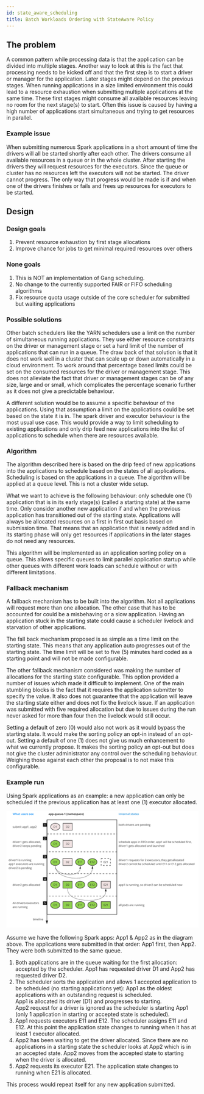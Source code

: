 ```yaml
---
id: state_aware_scheduling
title: Batch Workloads Ordering with StateAware Policy
---
```


<!--
 * Licensed to the Apache Software Foundation (ASF) under one
 * or more contributor license agreements.  See the NOTICE file
 * distributed with this work for additional information
 * regarding copyright ownership.  The ASF licenses this file
 * to you under the Apache License, Version 2.0 (the
 * "License"); you may not use this file except in compliance
 * with the License.  You may obtain a copy of the License at
 *
 *     http://www.apache.org/licenses/LICENSE-2.0
 *
 * Unless required by applicable law or agreed to in writing, software
 * distributed under the License is distributed on an "AS IS" BASIS,
 * WITHOUT WARRANTIES OR CONDITIONS OF ANY KIND, either express or implied.
 * See the License for the specific language governing permissions and
 * limitations under the License.
 -->

## The problem
A common pattern while processing data is that the application can be divided into multiple stages.
Another way to look at this is the fact that processing needs to be kicked off and that the first step is to start a driver or manager for the application.
Later stages might depend on the previous stages.
When running applications in a size limited environment this could lead to a resource exhaustion when submitting multiple applications at the same time.
These first stages might consume all available resources leaving no room for the next stage(s) to start.
Often this issue is caused by having a high number of applications start simultaneous and trying to get resources in parallel.
### Example issue
When submitting numerous Spark applications in a short amount of time the drivers will all be started shortly after each other.
The drivers consume all available resources in a queue or in the whole cluster.
After starting the drivers they will request resources for the executors. 
Since the queue or cluster has no resources left the executors will not be started.
The driver cannot progress. 
The only way that progress would be made is if and when one of the drivers finishes or fails and frees up resources for executors to be started.

## Design
### Design goals
1. Prevent resource exhaustion by first stage allocations
1. Improve chance for jobs to get minimal required resources over others

### None goals
1. This is NOT an implementation of Gang scheduling.
1. No change to the currently supported FAIR or FIFO scheduling algorithms
1. Fix resource quota usage outside of the core scheduler for submitted but waiting applications

### Possible solutions
Other batch schedulers like the YARN schedulers use a limit on the number of simultaneous running applications.
They use either resource constraints on the driver or management stage or set a hard limit of the number of applications that can run in a queue.
The draw back of that solution is that it does not work well in a cluster that can scale up or down automatically in a cloud environment.
To work around that percentage based limits could be set on the consumed resources for the driver or management stage.
This does not alleviate the fact that driver or management stages can be of any size, large and or small, which complicates the percentage scenario further as it does not give a predictable behaviour.

A different solution would be to assume a specific behaviour of the applications.
Using that assumption a limit on the applications could be set based on the state it is in.
The spark driver and executor behaviour is the most usual use case.
This would provide a way to limit scheduling to existing applications and only drip feed new applications into the list of applications to schedule when there are resources available.

### Algorithm
The algorithm described here is based on the drip feed of new applications into the applications to schedule based on the states of all applications.
Scheduling is based on the applications in a queue.
The algorithm will be applied at a queue level.
This is not a cluster wide setup.

What we want to achieve is the following behaviour: only schedule one (1) application that is in its early stage(s) (called a starting state) at the same time.
Only consider another new application if and when the previous application has transitioned out of the starting state.
Applications will always be allocated resources on a first in first out basis based on submission time.
That means that an application that is newly added and in its starting phase will only get resources if applications in the later stages do not need any resources.

This algorithm will be implemented as an application sorting policy on a queue.
This allows specific queues to limit parallel application startup while other queues with different work loads can schedule without or with different limitations.

### Fallback mechanism
A fallback mechanism has to be built into the algorithm.
Not all applications will request more than one allocation.
The other case that has to be accounted for could be a misbehaving or a slow application.
Having an application stuck in the starting state could cause a scheduler livelock and starvation of other applications.

The fall back mechanism proposed is as simple as a time limit on the starting state.
This means that any application auto progresses out of the starting state.
The time limit will be set to five (5) minutes hard coded as a starting point and will not be made configurable.

The other fallback mechanism considered was making the number of allocations for the starting state configurable.
This option provided a number of issues which made it difficult to implement.
One of the main stumbling blocks is the fact that it requires the application submitter to specify the value.
It also does not guarantee that the application will leave the starting state either and does not fix the livelock issue.
If an application was submitted with five required allocation but due to issues during the run never asked for more than four then the livelock would still occur.

Setting a default of zero (0) would also not work as it would bypass the starting state.
It would make the sorting policy an opt-in instead of an opt-out.
Setting a default of one (1) does not give us much enhancement to what we currently propose.
It makes the sorting policy an opt-out but does not give the cluster administrator any control over the scheduling behaviour.
Weighing those against each other the proposal is to not make this configurable.

### Example run
Using Spark applications as an example: a new application can only be scheduled if the previous application has at least one (1) executor allocated.

![images](./../assets/fifo-state-example.png)

Assume we have the following Spark apps: App1 & App2 as in the diagram above. The applications were submitted in that order: App1 first, then App2. They were both submitted to the same queue.

1. Both applications are in the queue waiting for the first allocation: accepted by the scheduler. App1 has requested driver D1 and App2 has requested driver D2.
1. The scheduler sorts the application and allows 1 accepted application to be scheduled (no starting applications yet): App1 as the oldest applications with an outstanding request is scheduled.  
App1 is allocated its driver (D1) and progresses to starting.  
App2 request for a driver is ignored as the scheduler is starting App1 (only 1 application in starting or accepted state is scheduled).
1. App1 requests executors E11 and E12. The scheduler assigns E11 and E12. At this point the application state changes to running when it has at least 1 executor allocated.
1. App2 has been waiting to get the driver allocated. Since there are no applications in a starting state the scheduler looks at App2 which is in an accepted state. App2 moves from the accepted state to starting when the driver is allocated.
1. App2 requests its executor E21. The application state changes to running when E21 is allocated.

This process would repeat itself for any new application submitted.